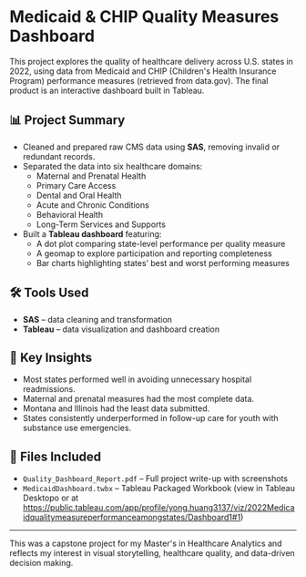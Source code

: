 # Medicaid & CHIP Quality Measures Dashboard

This project explores the quality of healthcare delivery across U.S. states in 2022, using data from Medicaid and CHIP (Children's Health Insurance Program) performance measures (retrieved from data.gov). The final product is an interactive dashboard built in Tableau.

## 📊 Project Summary

- Cleaned and prepared raw CMS data using **SAS**, removing invalid or redundant records.
- Separated the data into six healthcare domains:
  - Maternal and Prenatal Health
  - Primary Care Access
  - Dental and Oral Health
  - Acute and Chronic Conditions
  - Behavioral Health
  - Long-Term Services and Supports
- Built a **Tableau dashboard** featuring:
  - A dot plot comparing state-level performance per quality measure
  - A geomap to explore participation and reporting completeness
  - Bar charts highlighting states’ best and worst performing measures

## 🛠 Tools Used

- **SAS** – data cleaning and transformation
- **Tableau** – data visualization and dashboard creation

## 🧠 Key Insights

- Most states performed well in avoiding unnecessary hospital readmissions.
- Maternal and prenatal measures had the most complete data.
- Montana and Illinois had the least data submitted.
- States consistently underperformed in follow-up care for youth with substance use emergencies.

## 📁 Files Included

- `Quality_Dashboard_Report.pdf` – Full project write-up with screenshots
- `MedicaidDashboard.twbx` – Tableau Packaged Workbook (view in Tableau Desktopo or at https://public.tableau.com/app/profile/yong.huang3137/viz/2022Medicaidqualitymeasureperformanceamongstates/Dashboard1#1)



---

This was a capstone project for my Master's in Healthcare Analytics and reflects my interest in visual storytelling, healthcare quality, and data-driven decision making.
